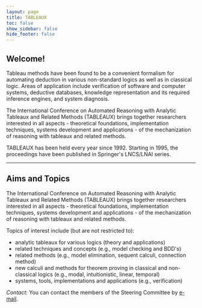 ```yaml
---
layout: page
title: TABLEAUX
toc: false
show_sidebar: false
hide_footer: false
---
```


## Welcome!

Tableau methods have been found to be a convenient formalism for automating
deduction in various non-standard logics as well as in classical logic. Areas
of application include verification of software and computer systems, deductive
databases, knowledge representation and its required inference engines, and
system diagnosis.

The International Conference on Automated Reasoning with Analytic Tableaux and
Related Methods (TABLEAUX) brings together researchers interested in all
aspects - theoretical foundations, implementation techniques, systems
development and applications - of the mechanization of reasoning with tableaux
and related methods.

TABLEAUX has been held every year since 1992. Starting in 1995, the proceedings
have been published in Springer's LNCS/LNAI series.

---

## Aims and Topics

The International Conference on Automated Reasoning with Analytic Tableaux and
Related Methods (TABLEAUX) brings together researchers interested in all
aspects - theoretical foundations, implementation techniques, systems
development and applications - of the mechanization of reasoning with tableaux
and related methods.

Topics of interest include (but are not restricted to):

* analytic tableaux for various logics (theory and applications)
* related techniques and concepts (e.g., model checking and BDD's)
* related methods (e.g., model elimination, sequent calculi, connection method)
* new calculi and methods for theorem proving in classical and non-classical logics (e.g., modal, intuitionistic, linear, temporal)
* systems, tools, implementations and applications (e.g., verification)


_Contact_: You can contact the members of the Steering Committee by [e-mail](mailto:sc@tableaux-ar.org). 

